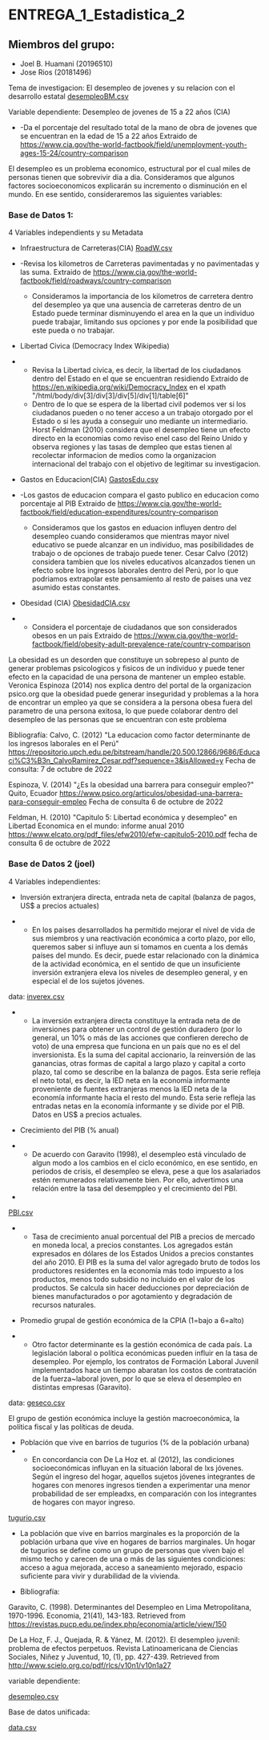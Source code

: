# ENTREGA_1_Estadistica_2

## Miembros del grupo:
 + Joel B. Huamani (20196510)
 + Jose Rios (20181496)
 
Tema de investigacion: El desempleo de jovenes y su relacion con el desarrollo estatal 
[desempleoBM.csv](https://github.com/20181496/Trabajo-final-Estadistica-2/files/9936907/desempleoBM.csv)

Variable dependiente: Desempleo de jovenes de 15 a 22 años (CIA) 
 + -Da el porcentaje del resultado total de la mano de obra de jovenes que se encuentran en la edad de 15 a 22 años
  Extraido de https://www.cia.gov/the-world-factbook/field/unemployment-youth-ages-15-24/country-comparison

El desempleo es un problema economico, estructural por el cual miles de personas tienen que sobrevivir dia a dia. Consideramos que algunos factores socioeconomicos explicarán su incremento o disminución en el mundo. En ese sentido, consideraremos las siguientes variables:


### Base de Datos 1:

4 Variables independients y su Metadata
 + Infraestructura de Carreteras(CIA)
[RoadW.csv](https://github.com/20181496/Trabajo-final-Estadistica-2/files/9936912/RoadW.csv)

 + -Revisa los kilometros de Carreteras pavimentadas y no pavimentadas y las suma.
   Extraido de https://www.cia.gov/the-world-factbook/field/roadways/country-comparison
   - Consideramos la importancia de los kilometros de carretera dentro del desempleo ya que una ausencia de carreteras dentro de un Estado puede terminar disminuyendo el area en la que un individuo puede trabajar, limitando sus opciones y por ende la posibilidad que este pueda o no trabajar.


 + Libertad Civica (Democracy Index Wikipedia)
 + - Revisa la Libertad civica, es decir, la libertad de los ciudadanos dentro del Estado en el que se encuentran residiendo
   Extraido de https://en.wikipedia.org/wiki/Democracy_Index en el xpath "/html/body/div[3]/div[3]/div[5]/div[1]/table[6]"
   - Dentro de lo que se espera de la libertad civil podemos ver si los ciudadanos pueden o no tener acceso a un trabajo otorgado por el Estado o si les ayuda a conseguir uno mediante un intermediario. Horst Feldman (2010) considera que el desempleo tiene un efecto directo en la economias como reviso enel caso del Reino Unido y observa regiones y las tasas de dempleo que estas tienen al recolectar informacion de medios como la organizacion internacional del trabajo con el objetivo de legitimar su investigacion.


 + Gastos en Educacion(CIA)
 [GastosEdu.csv](https://github.com/20181496/Trabajo-final-Estadistica-2/files/9936914/GastosEdu.csv)

 + -Los gastos de educacion compara el gasto publico en educacion como porcentaje al PIB
   Extraido de https://www.cia.gov/the-world-factbook/field/education-expenditures/country-comparison
    - Consideramos que los gastos en eduacion influyen dentro del desempleo cuando consideramos que mientras mayor nivel educativo se puede alcanzar en un individuo, mas posibilidades de trabajo o de opciones de trabajo puede tener. Cesar Calvo (2012) considera tambien que los niveles educativos alcanzados tienen un efecto sobre los ingresos laborales dentro del Perú, por lo que podriamos extrapolar este pensamiento al resto de paises una vez asumido estas constantes.
   
   
 + Obesidad (CIA)
[ObesidadCIA.csv](https://github.com/20181496/Trabajo-final-Estadistica-2/files/9936917/ObesidadCIA.csv)

 + - Considera el porcentaje de ciudadanos que son considerados obesos en un pais
   Extraido de https://www.cia.gov/the-world-factbook/field/obesity-adult-prevalence-rate/country-comparison
  
  La obesidad es un desorden que constituye un sobrepeso al punto de generar problemas psicologicos y fisicos de un individuo y puede tener efecto en la capacidad de una persona de mantener un empleo estable. Veronica Espinoza (2014) nos explica dentro del portal de la organizacion psico.org que la obesidad puede generar inseguridad y problemas a la hora de encontrar un empleo ya que se considera a la persona obesa fuera del parametro de una persona exitosa, lo que puede colaborar dentro del desempleo de las personas que se encuentran con este problema
   
   
Bibliografía:
Calvo, C. (2012) "La educacion como factor determinante de los ingresos laborales en el Perú"
https://repositorio.upch.edu.pe/bitstream/handle/20.500.12866/9686/Educaci%C3%B3n_CalvoRamirez_Cesar.pdf?sequence=3&isAllowed=y Fecha de consulta: 7 de octubre de 2022

Espinoza, V. (2014) "¿Es la obesidad una barrera para conseguir empleo?" Quito, Ecuador https://www.psico.org/articulos/obesidad-una-barrera-para-conseguir-empleo Fecha de consulta 6 de octubre de 2022

Feldman, H. (2010) "Capitulo 5: Libertad económica y desempleo" en Libertad Economica en el mundo: informe anual 2010
https://www.elcato.org/pdf_files/efw2010/efw-capitulo5-2010.pdf fecha de consulta 6 de octubre de 2022


### Base de Datos 2 (joel)

4 Variables independientes:

 + Inversión extranjera directa, entrada neta de capital (balanza de pagos, US$ a precios actuales)
 
 + - En los paises desarrollados ha permitido mejorar el nivel de vida de sus miembros y una reactivación económica a corto plazo, por ello, queremos saber si influye aun si tomamos en cuenta a los demás países del mundo. Es decir, puede estar  relacionado con la dinámica de la actividad económica, en el sentido de que un insuficiente inversión extranjera eleva los niveles de desempleo general, y en especial el de los sujetos jóvenes.

data:
[inverex.csv](https://github.com/20181496/Trabajo-final-Estadistica-2/files/9936930/inverex.csv)

+ - La inversión extranjera directa constituye la entrada neta de de inversiones para obtener un control de gestión duradero (por lo general, un 10% o más de las acciones que confieren derecho de voto) de una empresa que funciona en un país que no es el del inversionista. Es la suma del capital accionario, la reinversión de las ganancias, otras formas de capital a largo plazo y capital a corto plazo, tal como se describe en la balanza de pagos. Esta serie refleja el neto total, es decir, la IED neta en la economía informante proveniente de fuentes extranjeras menos la IED neta de la economía informante hacia el resto del mundo. Esta serie refleja las entradas netas en la economía informante y se divide por el PIB. Datos en US$ a precios actuales.


+ Crecimiento del PIB (% anual)

+ - De acuerdo con Garavito (1998), el desempleo está vinculado de algun modo a los cambios en el ciclo económico, en ese sentido, en periodos de crisis, el desempleo se eleva, pese a que los asalariados estén remunerados relativamente bien. Por ello, advertimos una relación entre la tasa del desemppleo y el crecimiento del PBI.
+ 
[PBI.csv](https://github.com/20181496/Trabajo-final-Estadistica-2/files/9936920/PBI.csv)


+ - Tasa de crecimiento anual porcentual del PIB a precios de mercado en moneda local, a precios constantes. Los agregados están expresados en dólares de los Estados Unidos a precios constantes del año 2010. El PIB es la suma del valor agregado bruto de todos los productores residentes en la economía más todo impuesto a los productos, menos todo subsidio no incluido en el valor de los productos. Se calcula sin hacer deducciones por depreciación de bienes manufacturados o por agotamiento y degradación de recursos naturales.



+ Promedio grupal de gestión económica de la CPIA (1=bajo a 6=alto)

+ - Otro factor determinante es la gestión económica de cada país. La legislación laboral o política económicas pueden influir en la tasa de desempleo. Por ejemplo, los contratos de Formación Laboral Juvenil implementados hace un tiempo abaratan los costos de contratación de la fuerza~laboral joven, por lo que se eleva el desempleo en distintas empresas (Garavito).

data:
[geseco.csv](https://github.com/20181496/Trabajo-final-Estadistica-2/files/9737726/geseco.csv)

El grupo de gestión económica incluye la gestión macroeconómica, la política fiscal y las políticas de deuda.


+ Población que vive en barrios de tugurios (% de la población urbana)
+ - En concordancia con De La Hoz et. al (2012), las condiciones socioeconómicas influyan en la situación laboral de lxs jóvenes. Según el ingreso del hogar, aquellos sujetos jóvenes integrantes de hogares con menores ingresos tienden a experimentar una menor probabilidad de ser empleadxs, en comparación con los integrantes de hogares con mayor ingreso. 

[tugurio.csv](https://github.com/20181496/Trabajo-final-Estadistica-2/files/9737723/tugurio.csv)

+ La población que vive en barrios marginales es la proporción de la población urbana que vive en hogares de barrios marginales. Un hogar de tugurios se define como un grupo de personas que viven bajo el mismo techo y carecen de una o más de las siguientes condiciones: acceso a agua mejorada, acceso a saneamiento mejorado, espacio suficiente para vivir y durabilidad de la vivienda. 


+ Bibliografía:

Garavito, C. (1998). Determinantes del Desempleo en Lima Metropolitana, 1970-1996. Economia, 21(41), 143-183. Retrieved from https://revistas.pucp.edu.pe/index.php/economia/article/view/150

De La Hoz, F. J., Quejada, R. & Yánez, M. (2012). El desempleo juvenil: problema de efectos perpetuos. Revista Latinoamericana de Ciencias Sociales, Niñez y Juventud, 10, (1), pp. 427-439. Retrieved from http://www.scielo.org.co/pdf/rlcs/v10n1/v10n1a27


variable dependiente:

[desempleo.csv](https://github.com/20181496/Trabajo-final-Estadistica-2/files/9739394/desempleo.csv)


Base de datos unificada:

[data.csv](https://github.com/20181496/Trabajo-final-Estadistica-2/files/9739410/data.csv)





